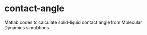 # contact-angle
Matlab codes to calculate solid-liquid contact angle from Molecular Dynamics simulations
